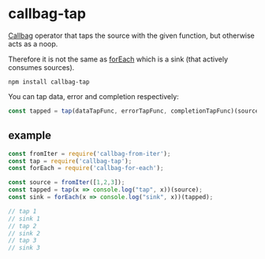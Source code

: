 # callbag-tap

[Callbag](https://github.com/callbag/callbag) operator that taps the source with the given function, but otherwise acts as a noop.

Therefore it is not the same as [forEach](https://github.com/staltz/callbag-for-each) which is a sink (that actively consumes sources).

`npm install callbag-tap`

You can tap data, error and completion respectively:

```js
const tapped = tap(dataTapFunc, errorTapFunc, completionTapFunc)(source);
```

## example

```js
const fromIter = require('callbag-from-iter');
const tap = require('callbag-tap');
const forEach = require('callbag-for-each');

const source = fromIter([1,2,3]);
const tapped = tap(x => console.log("tap", x))(source);
const sink = forEach(x => console.log("sink", x))(tapped);

// tap 1
// sink 1
// tap 2
// sink 2
// tap 3
// sink 3
```

